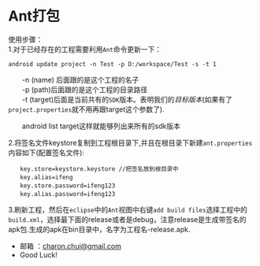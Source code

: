 Ant打包
=======================
使用步骤：    
1.对于已经存在的工程需要利用`Ant`命令更新一下：   
```
android update project -n Test -p D:/workspace/Test -s -t 1 
```

　　-n (name) 后面跟的是这个工程的名子  
　　-p (path)后面跟的是这个工程的目录路径                 
　　-t (target)后面是当前共有的`SDK`版本。表明我们的*目标版本*(如果有了`project.properties`就不用再跟target这个参数了).

　　android list target这样就能够列出来所有的sdk版本

2.将签名文件keystore复制到工程根目录下,并且在根目录下新建`ant.properties`内容如下(配置签名文件):
```
　　key.store=keystore.keystore //把签名放到根目录中     
　　key.alias=ifeng
　　key.store.password=ifeng123
　　key.alias.password=ifeng123
```

3.刷新工程，然后在`eclipse`中的`Ant`视图中右键`add build files`选择工程中的`build.xml`，选择最下面的release或者是debug，注意release是生成带签名的apk包.生成的apk在bin目录中，名字为工程名-release.apk.

- 邮箱 ：charon.chui@gmail.com  
- Good Luck! 
